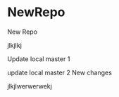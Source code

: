 # NewRepo
New Repo


jlkjlkj

Update local master 1

update local master 2
 New changes

jlkjlwerwerwekj
